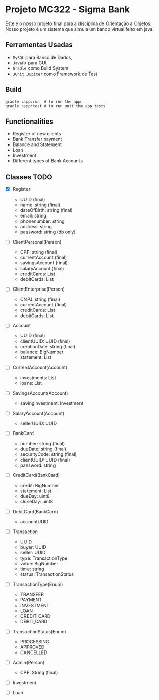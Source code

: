 # Projeto MC322 - Sigma Bank

Este é o nosso projeto final para a disciplina de Orientação a Objetos.
Nosso projeto é um sistema que simula um banco virtual feito em java.

## Ferramentas Usadas

- ```MySQL``` para Banco de Dados,
- ```JavaFX``` para GUI,
- ```Gradle``` como Build System
- ```JUnit Jupiter``` como Framework de Test

## Build

```shell
gradle :app:run  # to run the app
gradle :app:test # to run unit the app tests
```

## Functionalities

- Register of new clients
- Bank Transfer payment
- Balance and Statement
- Loan
- Investment
- Different types of Bank Accounts

## Classes TODO

- [x] Register
    - UUID (final)
    - name: string (final)
    - dateOfBirth: string (final)
    - email: string
    - phonenumber: string
    - address: string
    - password: string (db only)

- [ ] ClientPersonal(Person)
    - CPF: string (final)
    - currentAccount (final)
    - savingsAccount (final)
    - salaryAccount  (final)
    - creditCards: List<CreditCard>
    - debitCards: List<DebitCard>

- [ ] ClientEnterprise(Person)
    - CNPJ: string (final)
    - currentAccount (final)
    - creditCards: List<CreditCard>
    - debitCards: List<DebitCard>

- [ ] Account
    - UUID (final)
    - clientUUID: UUID (final)
    - creationDate: string (final)
    - balance: BigNumber
    - statement: List<Transaction>

- [ ] CurrentAccount(Account)
    - investments: List<Investment>
    - loans: List<Loan>

- [ ] SavingsAccount(Account)
    - savingInvestment: Investment

- [ ] SalaryAccount(Account)
    - sellerUUID: UUID

- [ ] BankCard
    - number: string (final)
    - dueDate: string (final)
    - securityCode: string (final)
    - clientUUID: UUID (final)
    - password: string

- [ ] CreditCard(BankCard)
    - credit: BigNumber
    - statement: List<Transaction>
    - dueDay: uint8
    - closeDay: uint8

- [ ] DebitCard(BankCard)
    - accountUUID

- [ ] Transaction
    - UUID
    - buyer: UUID
    - seller: UUID
    - type: TransactionType
    - value: BigNumber
    - time: string
    - status: TransactionStatus

- [ ] TransactionType(Enum)
    - TRANSFER
    - PAYMENT
    - INVESTMENT
    - LOAN
    - CREDIT_CARD
    - DEBIT_CARD

- [ ] TransactionStatus(Enum)
    - PROCESSING
    - APPROVED
    - CANCELLED

- [ ] Admin(Person)
    - CPF: String (final)

- [ ] Investment

- [ ] Loan

